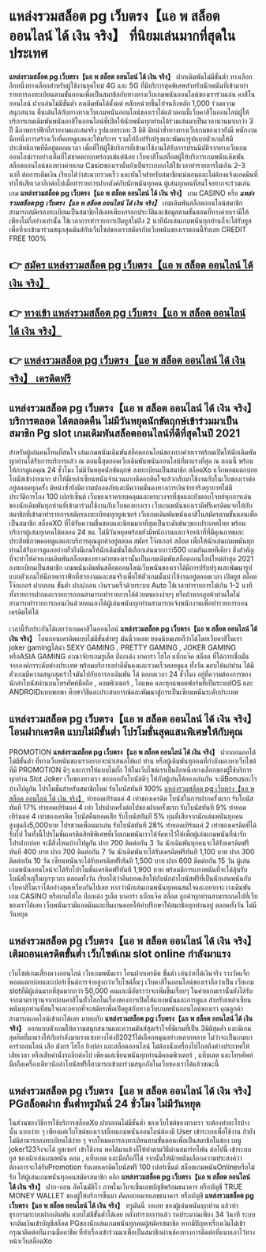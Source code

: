 # แหล่งรวมสล็อต pg เว็บตรง【แอ พ สล็อต ออนไลน์ ได้ เงิน จริง】  ที่นิยมเล่นมากที่สุดในประเทศ

**แหล่งรวมสล็อต pg เว็บตรง【แอ พ สล็อต ออนไลน์ ได้ เงิน จริง】** ฝากเดิมพันไม่มีขั้นต่ำ  ทางเลือกอีกหนึ่งทางเลือกสำหรับผู้ใช้งานยุคใหม่ 4G และ 5G ที่มีบริการสุดพิเศษสำหรับนักพนันที่เข้ามาทำรายการลงทะเบียนตามขั้นตอนเพื่อเป็นสมาชิกกับทางทางเว็บเกมพนันออนไลน์ของเราร่วมเล่น คาสิโนออนไลน์ ฝากเล่นไม่มีขั้นต่ำ ลงเดิมพันได้ตั้งแต่ หลักหน่วยขึ้นไปจนถึงหลัก 1,000 ร่วมความสนุกสนาน ตื่นเต้นได้กับทางทางเว็บเกมพนันออนไลน์ของเราได้แล้วตอนนี้เว็บคาสิโนออนไลน์ผู้ให้บริการเกมเดิมพันพนันคาสิโนออนไลน์ที่เปิดให้นักพนันทุกท่านได้ร่วมเล่นมาเป็นเวลานานมากกว่า 3 ปี มีภาพกราฟิกที่สวยงามและสมจริง รูปแบบระบบ 3 มิติ
มิหนำซ้ำทางทางเว็บเกมของเรายังมี พนักงานมือหนึ่งการสร้างเว็บที่คอยดูแลและให้บริการ  รวมไปถึงปรับปรุงและพัฒนารูปแบบตัวเกมให้มีประสิทธิภาพที่ดีอยู่ตลอดเวลา เพื่อที่ให้ผู้ใช้บริการที่เข้ามาใช้งานได้รับการปรนนิบัติจากทางเว็บเกมออนไลน์เราอย่างเต็มที่ไม่ขาดตกบกพร่องแม้แต่น้อย เว็บคาสิโนสล็อตผู้ให้บริการเกมพนันเดิมพันสล็อตออนไลน์ของทางค่ายเกม Casioของเรานั้นยังเป็นระบบออโต้ใช้เวลาทำรายการไม่เกิน 2-3 นาที ต่อการเติมเงิน เรียกได้ว่าสะดวกรวดเร็ว และทันใจสำหรับสมาชิกแน่นอนและไม่ต้องแจ้งแอดมินที่ทำให้เสียเวลาอีกต่อไปเมื่อทำรายการฝากตังค์กับนักพนันทุกคน
ผู้เล่นทุกคนที่สนใจอยากจะร่วมเล่นเกม **แหล่งรวมสล็อต pg เว็บตรง【แอ พ สล็อต ออนไลน์ ได้ เงิน จริง】** เกม CASINO  หรือ ***แหล่งรวมสล็อต pg เว็บตรง【แอ พ สล็อต ออนไลน์ ได้ เงิน จริง】*** เกมเดิมพันสล็อตออนไลน์สมาชิกสามารถสมัครลงทะเบียนเป็นสมาชิกได้เลยเพียงกรอกประวัติและข้อมูลตามขั้นตอนที่ทางค่ายเรามีให้เพียงไม่กี่อย่างเท่านั้น ใช้เวลาการทำรายการเปิดยูสไม่ถึง 2 นาทีนักเล่นเกมพนันทุกท่านก็จะได้รับยูสเพื่อที่จะเข้ามาร่วมสนุกสุดมันส์กับเว็บไซต์ของเราสมัครกับเว็บพนันของเราตอนนี้รับเลย CREDIT FREE 100%

## 👉 [สมัคร แหล่งรวมสล็อต pg เว็บตรง【แอ พ สล็อต ออนไลน์ ได้ เงิน จริง】](https://archa888.com/)
## 👉 [ทางเข้า แหล่งรวมสล็อต pg เว็บตรง【แอ พ สล็อต ออนไลน์ ได้ เงิน จริง】](https://archa888.com/)
## 👉 [แหล่งรวมสล็อต pg เว็บตรง【แอ พ สล็อต ออนไลน์ ได้ เงิน จริง】 เครดิตฟรี](https://archa888.com/)

## แหล่งรวมสล็อต pg เว็บตรง【แอ พ สล็อต ออนไลน์ ได้ เงิน จริง】 บริการตลอด ได้ตลอดคืน ไม่มีวันหยุดนักขัตฤกษ์เข้าร่วมมาเป็นสมาชิก Pg slot เกมเดิมพันสล็อตออนไลน์ที่ดีที่สุดในปี 2021

สำหรับผู้เล่นคนไหนที่สนใจ เล่นเกมพนันเดิมพันสล็อตออนไลน์ของทางค่ายเราพร้อมเปิดให้นักเดิมพันทุกท่านได้รับการบริการแล้ว ณ ตอนนี้สุดยอดเว็บเดิมพันพนันออนไลน์ที่มาแรงที่สุด ณ ตอนนี้ พร้อมให้การดูแลคุณ 24 ชั่วโมง ไม่มีวันหยุดนักขัตฤกษ์ ลงทะเบียนเป็นสมาชิก สล็อตXo แจ็กพอตแตกบ่อย โบนัสเข้าง่ายมาก ทำให้มีเหล่าเซียนพนันจำนวนมากติดอกติดใจแล้วกลับมาใช้งานกับในเว็บของเราต่ออยู่ตลอดทุกครั้ง มิหนำซ้ำยังมีความปลอดภัยและมีความมั่นคงทางการเงินจ่ายจริงทุกบาทไม่มีประวัติการโกง 100 เปอร์เซ็นต์ เว็บของเราครอบคลุมและครบวงจรที่สุดและยังตอบโจทย์ทุกการเล่นของนักเดิมพันทุกท่านที่เข้ามาร่วมใช้งานกับเว็บของทางเรา
เว็บเกมพนันของเรามีฟรีเครดิตแจกให้กับสมาชิกที่เข้ามาทำรายการสมัครลงทะเบียนทุกยูสเซอร์ เว็บเกมเดิมพันพนันคาสิโนสมัครตามขั้นตอนเพื่อเป็นสมาชิก สล็อตXO ที่ได้รับความชื่นชอบและนิยมมากที่สุดเป็นระดับต้นๆของประเทศไทย พร้อมบริการผู้เล่นทุกคนได้ตลอด 24 ชม. ไม่มีวันหยุดพร้อมยังมีพนักงานและเจ้าหน้าที่ที่มีคุณภาพและประสิทธิภาพคอยดูแลและบริการคุณลูกค้าอยู่ตลอด สมัคร โจ๊กเกอร์ สล็อต เพื่อให้นักเล่นเกมพนันทุกท่านได้รับการดูแลอย่างทั่วถึงมีเกมให้นักเดิมพันได้เลือกเล่นมากกว่า500 เกมกันเลยทีเดียว
สิ่งสำคัญที่จะทำให้ค่ายเกมเดิมพันสล็อตของทางค่ายของเรานั้นเป็นเกมเดิมพันสล็อตออนไลน์ใหม่ล่าสุด 2021 ลงทะเบียนเป็นสมาชิก  เกมพนันเดิมพันสล็อตออนไลน์เว็บพนันของเราได้มีการปรับปรุงและพัฒนารูปแบบตัวเกมให้มีภาพกราฟิกที่สวยงามและสมจริงเพื่อให้ตัวเกมนั้นน่าใช้งานอยู่ตลอดเวลา เปิดยูส สล็อต โจ๊กเกอร์ ฝากถอน ขั้นต่ำ ฝาก/ถอน เงินรวดเร็วด้วยระบบ Auto ใช้เวลาทำรายการไม่เกิน 1-2 นาทีทั้งรายการฝากและรายการถอนสามารถทำรายการได้ด้วยตนเองง่ายๆ หรือถ้าหากลูกค้าท่านใดไม่สามารถทำรายการถอนเงินด้วยตนเองได้ผู้เล่นพนันทุกท่านสามารถแจ้งพนักงานเพื่อทำรายการถอนเครดิตให้ได้

เวลานี้รับประกันได้เลยว่าเกมคาสิโนออนไลน์ **แหล่งรวมสล็อต pg เว็บตรง【แอ พ สล็อต ออนไลน์ ได้ เงิน จริง】** โอนถอนเครดิตแบบไม่มีขั้นต่ำทรู มันนี่วอเลท ยอดนิยมเลยก็ว่าได้โดยเว็บคาสิโนเรา joker gamingได้นำ SEXY GAMING , PRETTY GAMING , JOKER GAMING หรือASIA GAMING อาณาจักรเกมรูเล็ต  ป๊อกเด้ง บาคาร่า ไฮโล แบ็กแจ๊ค สล็อต ที่ได้การเชื่อมั่นจากองค์กรระดับต่างประเทศ พร้อมบริการอย่าดีมั่นคงและรวดเร็วคอยดูแล ทั้งวัน มอบให้แก่ท่าน ได้มีตัวเกมมีความสนุกสุดเร้าใจมันไปกับการลงเดิมพัน ได้ ตลอดเวลา 24 ชั่วโมง อยู่ที่ความต้องการของนักล่าโบนัสผ่านบนโทรศัพท์มือถือ , คอมพิวเตอร์ , ไอแพด และทุกแพลตฟอร์มที่เป็นระบบIOS และ ANDROIDแบบพกพา ศึกษาวิธีและประสบการณ์และพัฒนาสู่การเป็นเซียนพนันระดับประเทศ

## แหล่งรวมสล็อต pg เว็บตรง【แอ พ สล็อต ออนไลน์ ได้ เงิน จริง】 โอนฝากเครดิต แบบไม่มีขั้นต่ำ โปรโมชั่นสุดแสนพิเศษให้กับคุณ

 PROMOTION  **แหล่งรวมสล็อต pg เว็บตรง【แอ พ สล็อต ออนไลน์ ได้ เงิน จริง】** ฝากถอนออโต้ไม่มีขั้นต่ำ ที่ทางเว็บพนันของเราอยากจะนำเสนอให้แก่  ท่าน หรือผู้เดิมพันทุกคนที่กำลังมองหาเว็บไซต์ที่มี  PROMOTION ดีๆ และการให้แบบไม่กั๊ก ให้ในเว็บไซต์เราเป็นอีกหนึ่งทางเลือกของผู้ใช้บริการทุกท่าน Slot Joker เว็บของทางเรา ขอบอกกับโบนัสดีๆ ให้กับผู้เล่นได้ลองเล่นกัน จะมีBonusอะไรบ้างไปดูกัน
โปรโมชั่นสำหรับสมาชิกใหม่ รับโบนัสทันที 100% [แหล่งรวมสล็อต pg เว็บตรง【แอ พ สล็อต ออนไลน์ ได้ เงิน จริง】](https://archa888.com/) ทำยอดเทิร์นแค่ 4 เท่าของเครดิต
โบนัสในการฝากครั้งแรก รับโบนัสทันที 17% ทำยอดเทิร์นแค่ 4 เท่า
โปรฝากครั้งต่อไปของฝากครั้งแรก รับโบนัสทันที 9% ทำยอดเทิร์นแค่ 4 เท่าของเครดิต
โบนัสคืนยอดเสีย รับโบนัสทันที 5% ทุนที่เสียจากนักเล่นพนันทุกคน สูงสุดถึง5,000บาท
โปรชวนเพื่อนมาเล่น รับโบนัสทันที 28% ทำยอดเทิร์นแค่ 2 เท่าของเครดิตที่ได้รับไป
ในทั้งนี้โปรโมชั่นเครดิตสิทธิพิเศษที่เว็บเกมพนันเราได้จัดหาไว้ให้เพื่อผู้เล่นเกมพนันที่น่ารัก โปรฝากบ่อย จะมีสิ่งไหนบ้างไปดูกัน
ฝาก 700 ติดต่อกัน 3 วัน นักเดิมพันทุกคนจะได้รับเครดิตฟรีทันที 400 บาท
ฝาก 700 ติดต่อกัน 7 วัน นักเดิมพันจะได้รับเครดิตฟรีทันที 1,100 บาท
ฝาก 300 ติดต่อกัน 10 วัน เซียนพนันจะได้รับเครดิตฟรีทันที 1,500 บาท
ฝาก 600 ติดต่อกัน 15 วัน ผู้เล่นเกมพนันออนไลน์จะได้รับโปรโมชั่นเครดิตฟรีทันที 1,900 บาท
พร้อมมีการแทงพนันที่จะได้ลุ้นรับโบนัสใหญ่ในทุกๆเวลา ตลอดทั้งวัน เรียกได้ว่าคืนยอดเสียให้กับนักล่าโบนัสฟรีที่เป็นนักเล่นพนันกับเว็บคาสิโนเราได้อย่างสุดเหวี่ยงกันไปเลย หากว่านักเล่นเกมพนันทุกคนสนใจและอยากจะวางเดิมพัน เกม CASINO หรือเกมไฮโล ป๊อกเด้ง รูเล็ต บาคาร่า แบ็กแจ๊ค สล็อต ลูกค้าทุกท่านสามารถกดไปที่เว็บของเราได้เลย เว็บพนันเรามีแอดมินและทีมงานคอยให้คำปรึกษาให้สมาชิกทุกท่านอยู่ ตลอดทั้งวัน ไม่มีวันหยุด

## แหล่งรวมสล็อต pg เว็บตรง【แอ พ สล็อต ออนไลน์ ได้ เงิน จริง】 เติมถอนเครดิตขั้นต่ำ  เว็บไซต์เกม slot online กำลังมาแรง

เว็บไซต์เกมเสี่ยงดวงออนไลน์ เว็บเกมพนันเรา โอนฝากเครดิต ขั้นต่ำ เล่นง่ายได้เงินจริง รางวัลแจ็กพอตแตกบ่อยและเปอร์เซ็นต์การจ่ายสูงกว่าเว็บไซต์อื่นๆ เว็บคาสิโนออนไลน์ของเราถือว่าเป็น เว็บเกม slotที่มีผู้เล่นมากที่สุดมากกว่า 50,000 คนและมีอัตราว่าจะเพิ่มขึ้นเรื่อยๆ ในค่ายเกมเรานั้นยังได้รับจากมาตราฐานจากบ่อนคาสิโนทั่วโลกในเรื่องของการเปิดให้แทงพนันและการดูแล สำหรับเหล่าเซียนพนันทุกท่านที่สนใจและอยากที่จะสมัครเพื่อเปิดยูสกับทางเว็บเกมพนันออนไลน์ของเรา คุณลูกค้าสามารถแอดไลน์เข้ามาได้เลย
	มาพบกับ **แหล่งรวมสล็อต pg เว็บตรง【แอ พ สล็อต ออนไลน์ ได้ เงิน จริง】** ออกแบบตัวเกมให้ความสนุกสนานและความมันส์สุดเร้าใจที่มีเกมที่เป็น 3มิติสุดล้ำ และมีเกมสุดฮิตที่มาแรงให้กับกำลังมาแรงแซงทางโค้งปี2021ได้เลือกหมุนอย่างหลากหลาย  ไม่ว่าจะเป็นเกมบาคาร่าออนไลน์ เสือ มังกร ไฮโล ยิงปลา และสล็อตออนไลน์ ไม่ต้องนั่งเครื่องไปไกลถึงต่างประเทศให้เสียเวลา หรือเสียค่านั่งรถอีกต่อไป เพียงแค่เซียนพนันทุกท่านมีคอมพิวเตอร์ , แท็บเลต และโทรศัพท์มือถือเครื่องเดียวนักล่าโบนัสฟรีก็สามารถเข้ามาร่วมสนุกกัลในเว็บของเราได้แล้วขณะนี้

## แหล่งรวมสล็อต pg เว็บตรง【แอ พ สล็อต ออนไลน์ ได้ เงิน จริง】 PGสล็อตฝาก ขั้นต่ำทรูมันนี่ 24 ชั่วโมง ไม่มีวันหยุด

ในส่วนของวิธีการใช้บริการสล็อตXo ฝากถอนไม่มีขั้นต่ำ ของเว็บไซต์ของทางเรา จะต้องทำอะไรบ้างนั้น แบบง่าย ๆ เพียงแค่เว็บไซต์ของเราสล็อตเกมพนันออนไลน์ต้องมี User เข้าระบบเพื่อใช้งาน ถ้ายังไม่มีสามารถลงทะเบียนได้ง่าย ๆ จากโหมดการลงทะเบียนตามขั้นตอนเพื่อเป็นสมาชิกในช่อง เมนู joker123จึงจะได้ ยูสเซอร์ เข้าใช้งาน พอได้มาแล้วก็ให้ทำตามวิธีผ่านสมาร์ทโฟน ต่อไปนี้
เข้าระบบ ยูส  ของนักเล่นเกมพนัน คอม , แท็บเลต และมือถือก็ได้
จากนั้นให้นักพนันเลือกความประสงค์ว่า ต้องการจะได้รับPromotion รับเลยเครดิตโบนัสฟรี 100 เปอร์เซ็นต์  สล็อตเกมพนันOnlineหรือไม่รับ
ให้ผู้เล่นเกมพนันทุกคนสมัครสมาชิก คลิก **แหล่งรวมสล็อต pg เว็บตรง【แอ พ สล็อต ออนไลน์ ได้ เงิน จริง】** ฝาก-ถอน อัตโนมัติไว ภาพในเว็บจะขึ้นเลขบัญชีพร้อมธนาคาร หรือบัญชี TRUE MONEY WALLET ของผู้ให้บริการขึ้นมา
คัดลอกหมายเลขธนาคาร หรือบัญชี **แหล่งรวมสล็อต pg เว็บตรง【แอ พ สล็อต ออนไลน์ ได้ เงิน จริง】** ทรูมันนี่ วอเลท ของผู้เล่นพนันทุกท่าน แล้วทำธุรกรรมระบบฝากเดิมพัน แบบไม่มีขั้นต่ำได้เลย
หลังทำรายการแล้ว รอประมาณเพียง 34 วินาที ระบบจะเติมเงินเข้าบัญชีสล็อต PGของนักเล่นเกมพนันทุกคนผู้สมัครสมาชิก
หากมีปัญหาเรื่องเงินไม่เข้า กรุณาติดต่อทีมงานมืออาชีพ ที่ทำเรื่องเข้าร่วมมาเพื่อเป็นสมาชิกผ่านช่องทางการติดต่อที่แนบเอาไว้ทางหน้าเว็บสล็อตXo


